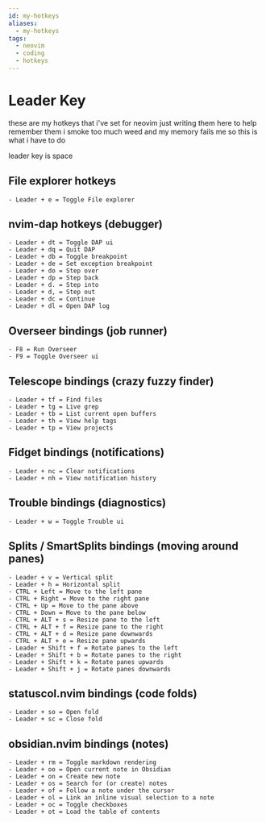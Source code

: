 ```yaml
---
id: my-hotkeys
aliases:
  - my-hotkeys
tags:
  - neovim
  - coding
  - hotkeys
---
```


# Leader Key

these are my hotkeys that i've set for neovim
just writing them here to help remember them
i smoke too much weed and my memory fails me
so this is what i have to do

leader key is space

## File explorer hotkeys
	- Leader + e = Toggle File explorer

## nvim-dap hotkeys (debugger)
    - Leader + dt = Toggle DAP ui
    - Leader + dq = Quit DAP
    - Leader + db = Toggle breakpoint
    - Leader + de = Set exception breakpoint
    - Leader + do = Step over
    - Leader + dp = Step back
    - Leader + d. = Step into
    - Leader + d, = Step out
    - Leader + dc = Continue
    - Leader + dl = Open DAP log

## Overseer bindings (job runner)
    - F8 = Run Overseer
    - F9 = Toggle Overseer ui

## Telescope bindings (crazy fuzzy finder)
    - Leader + tf = Find files
    - Leader + tg = Live grep
    - Leader + tb = List current open buffers
    - Leader + th = View help tags
    - Leader + tp = View projects

## Fidget bindings (notifications)
    - Leader + nc = Clear notifications
    - Leader + nh = View notification history

## Trouble bindings (diagnostics)
    - Leader + w = Toggle Trouble ui

## Splits / SmartSplits bindings (moving around panes)
    - Leader + v = Vertical split
    - Leader + h = Horizontal split
    - CTRL + Left = Move to the left pane
    - CTRL + Right = Move to the right pane
    - CTRL + Up = Move to the pane above
    - CTRL + Down = Move to the pane below
    - CTRL + ALT + s = Resize pane to the left
    - CTRL + ALT + f = Resize pane to the right
    - CTRL + ALT + d = Resize pane downwards
    - CTRL + ALT + e = Resize pane upwards
    - Leader + Shift + f = Rotate panes to the left
    - Leader + Shift + b = Rotate panes to the right
    - Leader + Shift + k = Rotate panes upwards
    - Leader + Shift + j = Rotate panes downwards

## statuscol.nvim bindings (code folds)
    - Leader + so = Open fold
    - Leader + sc = Close fold

## obsidian.nvim bindings (notes)
    - Leader + rm = Toggle markdown rendering
    - Leader + oo = Open current note in Obsidian
    - Leader + on = Create new note
    - Leader + os = Search for (or create) notes
    - Leader + of = Follow a note under the cursor
    - Leader + ol = Link an inline visual selection to a note
    - Leader + oc = Toggle checkboxes
    - Leader + ot = Load the table of contents

